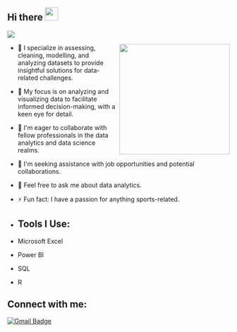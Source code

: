 <h2 align="left">Hi there  <img src = "https://raw.githubusercontent.com/MartinHeinz/MartinHeinz/master/wave.gif" width = 30px></h2>

<!-- Animation Typing -->

<p align="left">
  <a href="https://github.com/DenverCoder1/readme-typing-svg"><img src="https://readme-typing-svg.herokuapp.com?font=Fira+Code&pause=1100&width=500&lines=Abdul+Aziz,+here!!!;A+Data+/+Business+Intelligence+Analyst.;"></a>
</p>

<!-- Animation Typing: END -->


<!--Image Gif-->
<img  src="https://marketbusinessnews.com/wp-content/uploads/2020/10/1-Predictive-Analytics-GIF-for-article.gif" height="250px" align="right" />

- 🔭 I specialize in assessing, cleaning, modelling, and analyzing datasets to provide insightful solutions for data-related challenges.
- 🌱 My focus is on analyzing and visualizing data to facilitate informed decision-making, with a keen eye for detail.
- 👯 I'm eager to collaborate with fellow professionals in the data analytics and data science realms.
- 🤔 I'm seeking assistance with job opportunities and potential collaborations.
- 💬 Feel free to ask me about data analytics.
- ⚡ Fun fact: I have a passion for anything sports-related.

- ## Tools I Use:
- Microsoft Excel
- Power BI
- SQL
- R

<!-- Connect section -->

<h2>Connect with me: </h3>
    <p>
        <a href="mailto:abd.azizyusif@gmail.com"><img src="https://img.shields.io/badge/-Abdul%20Aziz-fff?style=plastic&amp;labelColor=fff&amp;logo=Gmail&amp;link=mailto:abiolaabolade1@gmail.com" alt="Gmail Badge"></a>
   </p>
   
 <!-- Conecct section: END -->

<!---giflink(https://designbuffs.com/wp-content/uploads/2020/11/Boy-Working-From-Home.gif)--->
